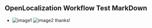 ## OpenLocalization Workflow Test MarkDown
* ![image1](.\f2694d3a-b27b-467a-8cd0-5da5d9628296.PNG)   ![image2](.\48ce7344-5740-4d49-9786-67ffe8a16a14.png) 
thanks!